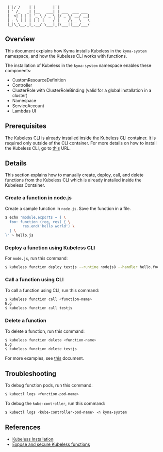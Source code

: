 
```
  _  __     _          _
 | |/ /    | |        | |
 | ' /_   _| |__   ___| | ___  ___ ___
 |  <| | | | '_ \ / _ \ |/ _ \/ __/ __|
 | . \ |_| | |_) |  __/ |  __/\__ \__ \
 |_|\_\__,_|_.__/ \___|_|\___||___/___/

```

## Overview

This document explains how Kyma installs Kubeless in the `kyma-system` namespace, and how the Kubeless CLI works with functions.

The installation of Kubeless in the `kyma-system` namespace enables these components:

* CustomResourceDefinition
* Controller
* ClusterRole with ClusterRoleBinding (valid for a global installation in a cluster)
* Namespace
* ServiceAccount
* Lambdas UI

## Prerequisites

The Kubeless CLI is already installed inside the Kubeless CLI container. It is required only outside of the CLI container. For more details on how to install the Kubeless CLI, go to [this](https://github.com/kubeless/kubeless#installation) URL.

## Details

This section explains how to manually create, deploy, call, and delete functions from the Kubeless CLI which is already installed inside the Kubeless Container.

### Create a function in node.js

Create a sample function in `node.js`. Save the function in a file.


```bash
$ echo "module.exports = { \
  foo: function (req, res) { \
        res.end('hello world') \
  } \
}" > hello.js
```

### Deploy a function using Kubeless CLI

For `node.js`, run this command:

```bash
$ kubeless function deploy testjs --runtime nodejs8 --handler hello.foo --from-file hello.js --trigger-http
```

### Call a function using CLI

To call a function using CLI, run this command:

```bash
$ kubeless function call <function-name>
E.g
$ kubeless function call testjs
```

### Delete a function

To delete a function, run this command:

```bash
$ kubeless function delete <function-name>
E.g
$ kubeless function delete testjs
```

For more examples, see [this](https://github.com/kyma-project/examples/tree/master/serverless-lambda) document.

## Troubleshooting

To debug function pods, run this command:

```bash
$ kubectl logs <function-pod-name>
```

To debug the `kube-controller`, run this command:

```bash
$ kubectl logs <kube-controller-pod-name> -n kyma-system
```

## References

* [Kubeless Installation](https://github.com/kubeless/kubeless#installation)
* [Expose and secure Kubeless functions](https://github.com/kubeless/kubeless/blob/master/docs/http-triggers.md#expose-and-secure-kubeless-functions)